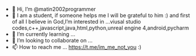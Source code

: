 - 👋 Hi, I’m @matin2002programmer
- 👀 I am a student, if someone helps me I will be grateful to him :) and first of all I believe in God,I’m interested in ...viusal studio codes,c++,javascript,java,html,python,unreal engine 4,android,pycharm
- 🌱 I’m currently learning ...
- 💞️ I’m looking to collaborate on ...
- 📫 How to reach me ...  https://t.me/im_me_not_you   :)

<!---
matin2002programmer/matin2002programmer is a ✨ special ✨ repository because its `README.md` (this file) appears on your GitHub profile.
You can click the Preview link to take a look at your changes.
--->
